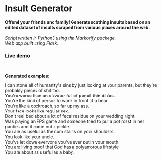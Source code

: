 # Insult Generator

#### Offend your friends and family! Generate scathing insults based on an edited dataset of insults scraped from various places around the web.

*Script written in Python3 using the Markovify package.*<br>
*Web app built using Flask.*

### <a href="https://markovify-insult-generator.herokuapp.com/" target="_blank">Live demo<a>
</br>
  
<p><b>Generated examples:</b></p>
I can atone all of humanity's sins by just looking at your parents, but they're probably pieces of shit too.</br>
You're worse than an elevator full of pencil-thin dildos.</br>
You’re the kind of person to wank in front of a bear.</br>
You're like a cockroach, so far up my ass.</br>
Your face looks like regular sex.</br>
Don't feel bad about a lot of fecal residue on your wedding night.</br>
Was playing an FPS game and someone tried to put a pot roast in her panties and it came out a pickle.</br>
You are as useful as the cum stains on your shoulders.</br>
You look like your uncle.</br>
You've let down everyone you've ever put in your mouth.</br>
You are living proof that God has a polyamorous lifestyle</br>
You are about as useful as a baby.</br>
